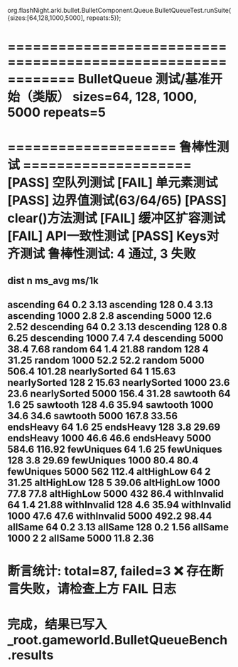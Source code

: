 ﻿org.flashNight.arki.bullet.BulletComponent.Queue.BulletQueueTest.runSuite({sizes:[64,128,1000,5000], repeats:5});

============================================================
 BulletQueue 测试/基准开始（类版）
 sizes=64, 128, 1000, 5000  repeats=5
============================================================

==================== 鲁棒性测试 ====================
[PASS] 空队列测试
[FAIL] 单元素测试
[PASS] 边界值测试(63/64/65)
[PASS] clear()方法测试
[FAIL] 缓冲区扩容测试
[FAIL] API一致性测试
[PASS] Keys对齐测试
鲁棒性测试: 4 通过, 3 失败
====================================================

dist          n      ms_avg    ms/1k
------------------------------------------------------------
ascending     64     0.2       3.13
ascending     128    0.4       3.13
ascending     1000   2.8       2.8
ascending     5000   12.6      2.52
descending    64     0.2       3.13
descending    128    0.8       6.25
descending    1000   7.4       7.4
descending    5000   38.4      7.68
random        64     1.4       21.88
random        128    4         31.25
random        1000   52.2      52.2
random        5000   506.4     101.28
nearlySorted  64     1         15.63
nearlySorted  128    2         15.63
nearlySorted  1000   23.6      23.6
nearlySorted  5000   156.4     31.28
sawtooth      64     1.6       25
sawtooth      128    4.6       35.94
sawtooth      1000   34.6      34.6
sawtooth      5000   167.8     33.56
endsHeavy     64     1.6       25
endsHeavy     128    3.8       29.69
endsHeavy     1000   46.6      46.6
endsHeavy     5000   584.6     116.92
fewUniques    64     1.6       25
fewUniques    128    3.8       29.69
fewUniques    1000   80.4      80.4
fewUniques    5000   562       112.4
altHighLow    64     2         31.25
altHighLow    128    5         39.06
altHighLow    1000   77.8      77.8
altHighLow    5000   432       86.4
withInvalid   64     1.4       21.88
withInvalid   128    4.6       35.94
withInvalid   1000   47.6      47.6
withInvalid   5000   492.2     98.44
allSame       64     0.2       3.13
allSame       128    0.2       1.56
allSame       1000   2         2
allSame       5000   11.8      2.36
------------------------------------------------------------
 断言统计: total=87, failed=3
 ❌ 存在断言失败，请检查上方 FAIL 日志
============================================================
 完成，结果已写入 _root.gameworld.BulletQueueBench.results
============================================================
